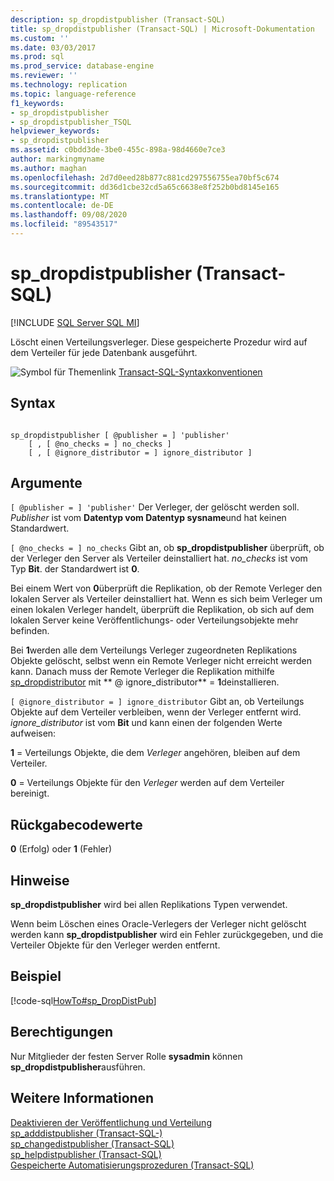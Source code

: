 ```yaml
---
description: sp_dropdistpublisher (Transact-SQL)
title: sp_dropdistpublisher (Transact-SQL) | Microsoft-Dokumentation
ms.custom: ''
ms.date: 03/03/2017
ms.prod: sql
ms.prod_service: database-engine
ms.reviewer: ''
ms.technology: replication
ms.topic: language-reference
f1_keywords:
- sp_dropdistpublisher
- sp_dropdistpublisher_TSQL
helpviewer_keywords:
- sp_dropdistpublisher
ms.assetid: c0bdd3de-3be0-455c-898a-98d4660e7ce3
author: markingmyname
ms.author: maghan
ms.openlocfilehash: 2d7d0eed28b877c881cd297556755ea70bf5c674
ms.sourcegitcommit: dd36d1cbe32cd5a65c6638e8f252b0bd8145e165
ms.translationtype: MT
ms.contentlocale: de-DE
ms.lasthandoff: 09/08/2020
ms.locfileid: "89543517"
---
```

# <a name="sp_dropdistpublisher-transact-sql"></a>sp_dropdistpublisher (Transact-SQL)
[!INCLUDE [SQL Server SQL MI](../../includes/applies-to-version/sql-asdbmi.md)]

  Löscht einen Verteilungsverleger. Diese gespeicherte Prozedur wird auf dem Verteiler für jede Datenbank ausgeführt.  
  
 ![Symbol für Themenlink](../../database-engine/configure-windows/media/topic-link.gif "Symbol für Themenlink") [Transact-SQL-Syntaxkonventionen](../../t-sql/language-elements/transact-sql-syntax-conventions-transact-sql.md)  
  
## <a name="syntax"></a>Syntax  
  
```  
  
sp_dropdistpublisher [ @publisher = ] 'publisher'  
    [ , [ @no_checks = ] no_checks ]  
    [ , [ @ignore_distributor = ] ignore_distributor ]  
```  
  
## <a name="arguments"></a>Argumente  
`[ @publisher = ] 'publisher'` Der Verleger, der gelöscht werden soll. *Publisher* ist vom **Datentyp vom Datentyp sysname**und hat keinen Standardwert.  
  
`[ @no_checks = ] no_checks` Gibt an, ob **sp_dropdistpublisher** überprüft, ob der Verleger den Server als Verteiler deinstalliert hat. *no_checks* ist vom Typ **Bit**. der Standardwert ist **0**.  
  
 Bei einem Wert von **0**überprüft die Replikation, ob der Remote Verleger den lokalen Server als Verteiler deinstalliert hat. Wenn es sich beim Verleger um einen lokalen Verleger handelt, überprüft die Replikation, ob sich auf dem lokalen Server keine Veröffentlichungs- oder Verteilungsobjekte mehr befinden.  
  
 Bei **1**werden alle dem Verteilungs Verleger zugeordneten Replikations Objekte gelöscht, selbst wenn ein Remote Verleger nicht erreicht werden kann. Danach muss der Remote Verleger die Replikation mithilfe [sp_dropdistributor](../../relational-databases/system-stored-procedures/sp-dropdistributor-transact-sql.md) mit ** \@ ignore_distributor**  =  **1**deinstallieren.  
  
`[ @ignore_distributor = ] ignore_distributor` Gibt an, ob Verteilungs Objekte auf dem Verteiler verbleiben, wenn der Verleger entfernt wird. *ignore_distributor* ist vom **Bit** und kann einen der folgenden Werte aufweisen:  
  
 **1** = Verteilungs Objekte, die dem *Verleger* angehören, bleiben auf dem Verteiler.  
  
 **0** = Verteilungs Objekte für den *Verleger* werden auf dem Verteiler bereinigt.  
  
## <a name="return-code-values"></a>Rückgabecodewerte  
 **0** (Erfolg) oder **1** (Fehler)  
  
## <a name="remarks"></a>Hinweise  
 **sp_dropdistpublisher** wird bei allen Replikations Typen verwendet.  
  
 Wenn beim Löschen eines Oracle-Verlegers der Verleger nicht gelöscht werden kann **sp_dropdistpublisher** wird ein Fehler zurückgegeben, und die Verteiler Objekte für den Verleger werden entfernt.  
  
## <a name="example"></a>Beispiel  
 [!code-sql[HowTo#sp_DropDistPub](../../relational-databases/replication/codesnippet/tsql/sp-dropdistpublisher-tra_1.sql)]  
  
## <a name="permissions"></a>Berechtigungen  
 Nur Mitglieder der festen Server Rolle **sysadmin** können **sp_dropdistpublisher**ausführen.  
  
## <a name="see-also"></a>Weitere Informationen  
 [Deaktivieren der Veröffentlichung und Verteilung](../../relational-databases/replication/disable-publishing-and-distribution.md)   
 [sp_adddistpublisher &#40;Transact-SQL-&#41;](../../relational-databases/system-stored-procedures/sp-adddistpublisher-transact-sql.md)   
 [sp_changedistpublisher &#40;Transact-SQL&#41;](../../relational-databases/system-stored-procedures/sp-changedistpublisher-transact-sql.md)   
 [sp_helpdistpublisher &#40;Transact-SQL&#41;](../../relational-databases/system-stored-procedures/sp-helpdistpublisher-transact-sql.md)   
 [Gespeicherte Automatisierungsprozeduren &#40;Transact-SQL&#41;](../../relational-databases/system-stored-procedures/replication-stored-procedures-transact-sql.md)  
  
  
